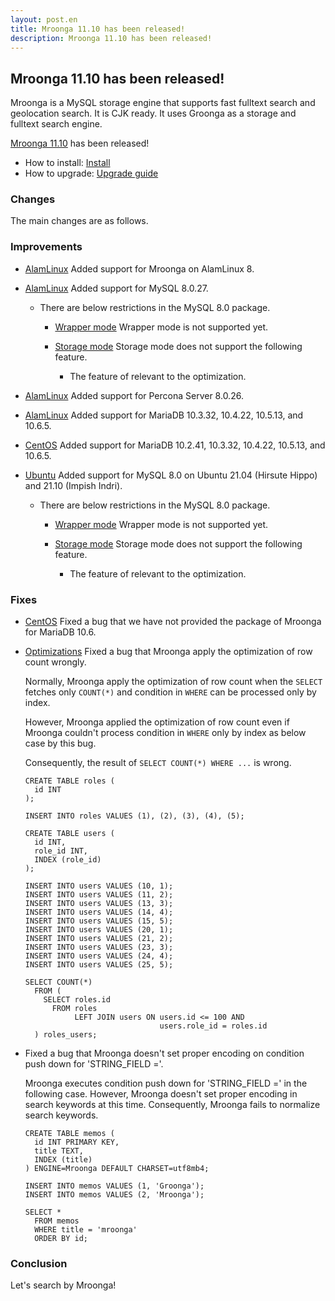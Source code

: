 ```yaml
---
layout: post.en
title: Mroonga 11.10 has been released!
description: Mroonga 11.10 has been released!
---
```


## Mroonga 11.10 has been released!

Mroonga is a MySQL storage engine that supports fast fulltext search
and geolocation search. It is CJK ready. It uses Groonga as a storage
and fulltext search engine.

[Mroonga 11.10](/docs/news.html#release-11-10) has been released!

* How to install: [Install](/docs/install.html)
* How to upgrade: [Upgrade guide](/docs/upgrade.html)

### Changes

The main changes are as follows.

### Improvements

* [AlamLinux](/docs/install/almalinux.html) Added support for Mroonga on AlamLinux 8.

 * [AlamLinux](/docs/install/almalinux.html) Added support for MySQL 8.0.27.

    * There are below restrictions in the MySQL 8.0 package.

      * [Wrapper mode](/docs/tutorial/wrapper.html) Wrapper mode is not supported yet.

      * [Storage mode](/docs/tutorial/storage.html) Storage mode does not support the following feature.

        * The feature of relevant to the optimization.

  * [AlamLinux](/docs/install/almalinux.html) Added support for Percona Server 8.0.26.

  * [AlamLinux](/docs/install/almalinux.html) Added support for MariaDB 10.3.32, 10.4.22, 10.5.13, and 10.6.5.

* [CentOS](/docs/install/centos.html) Added support for MariaDB 10.2.41, 10.3.32, 10.4.22, 10.5.13, and 10.6.5.

* [Ubuntu](/docs/install/ubuntu.html) Added support for MySQL 8.0 on Ubuntu 21.04 (Hirsute Hippo) and 21.10 (Impish Indri).

  * There are below restrictions in the MySQL 8.0 package.

      * [Wrapper mode](/docs/tutorial/wrapper.html) Wrapper mode is not supported yet.

      * [Storage mode](/docs/tutorial/storage.html) Storage mode does not support the following feature.

        * The feature of relevant to the optimization.

### Fixes

* [CentOS](/docs/install/centos.html) Fixed a bug that we have not provided the package of Mroonga for MariaDB 10.6.

* [Optimizations](/docs/reference/optimizations.html) Fixed a bug that Mroonga apply the optimization of row count wrongly.

  Normally, Mroonga apply the optimization of row count when the ``SELECT`` fetches only ``COUNT(*)`` and
  condition in ``WHERE`` can be processed only by index.

  However, Mroonga applied the optimization of row count even if Mroonga couldn't process condition
  in ``WHERE`` only by index as below case by this bug.

  Consequently, the result of ``SELECT COUNT(*) WHERE ...`` is wrong.

    ```
    CREATE TABLE roles (
      id INT
    );

    INSERT INTO roles VALUES (1), (2), (3), (4), (5);

    CREATE TABLE users (
      id INT,
      role_id INT,
      INDEX (role_id)
    );

    INSERT INTO users VALUES (10, 1);
    INSERT INTO users VALUES (11, 2);
    INSERT INTO users VALUES (13, 3);
    INSERT INTO users VALUES (14, 4);
    INSERT INTO users VALUES (15, 5);
    INSERT INTO users VALUES (20, 1);
    INSERT INTO users VALUES (21, 2);
    INSERT INTO users VALUES (23, 3);
    INSERT INTO users VALUES (24, 4);
    INSERT INTO users VALUES (25, 5);

    SELECT COUNT(*)
      FROM (
        SELECT roles.id
          FROM roles
               LEFT JOIN users ON users.id <= 100 AND
                                  users.role_id = roles.id
      ) roles_users;
    ```

* Fixed a bug that Mroonga doesn't set proper encoding on condition push down for 'STRING_FIELD ='.

  Mroonga executes condition push down for 'STRING_FIELD =' in the following case.
  However, Mroonga doesn't set proper encoding in search keywords at this time.
  Consequently, Mroonga fails to normalize search keywords.

    ```
    CREATE TABLE memos (
      id INT PRIMARY KEY,
      title TEXT,
      INDEX (title)
    ) ENGINE=Mroonga DEFAULT CHARSET=utf8mb4;

    INSERT INTO memos VALUES (1, 'Groonga');
    INSERT INTO memos VALUES (2, 'Mroonga');

    SELECT *
      FROM memos
      WHERE title = 'mroonga'
      ORDER BY id;
    ```

### Conclusion

Let's search by Mroonga!
